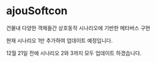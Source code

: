 # ajouSoftcon

건물내 다양한 객체들간 상호동작 시나리오에 기반한 메타버스 구현

현재 시나리오 1만 추가하여 업데이트 예정입니다.

12월 21일 전에 시나리오 2와 3까지 모두 업데이트 하겠습니다.
